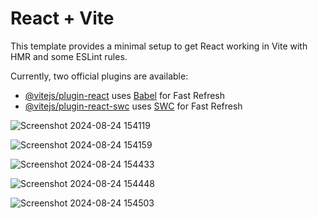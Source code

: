 # React + Vite

This template provides a minimal setup to get React working in Vite with HMR and some ESLint rules.

Currently, two official plugins are available:

- [@vitejs/plugin-react](https://github.com/vitejs/vite-plugin-react/blob/main/packages/plugin-react/README.md) uses [Babel](https://babeljs.io/) for Fast Refresh
- [@vitejs/plugin-react-swc](https://github.com/vitejs/vite-plugin-react-swc) uses [SWC](https://swc.rs/) for Fast Refresh


![Screenshot 2024-08-24 154119](https://github.com/user-attachments/assets/710efdf6-fa67-414a-a565-2a171895927e)



![Screenshot 2024-08-24 154159](https://github.com/user-attachments/assets/58360a70-2ef5-4772-a451-2cbe18a8f7bd)

![Screenshot 2024-08-24 154433](https://github.com/user-attachments/assets/eb9d2d52-d201-4cbf-a9e3-93593234de67)

![Screenshot 2024-08-24 154448](https://github.com/user-attachments/assets/4e0d4dbb-b441-4573-ae13-06deee26d339)


![Screenshot 2024-08-24 154503](https://github.com/user-attachments/assets/b9dce8cf-7f86-433f-a061-eea16810554b)


